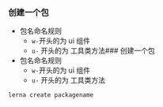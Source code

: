 ### 创建一个包
 * 包名命名规则
   - `w-`开头的为 ui 组件
   - `u-` 开头的为 工具类方法### 创建一个包
 * 包名命名规则
   - `w-`开头的为 ui 组件
   - `u-` 开头的为 工具类方法

  ```
  lerna create packagename
  ```